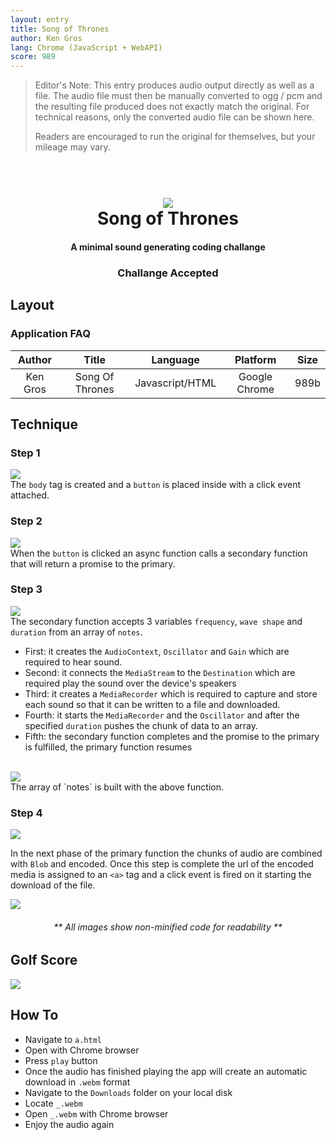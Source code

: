 ```yaml
---
layout: entry
title: Song of Thrones
author: Ken Gros
lang: Chrome (JavaScript + WebAPI)
score: 989
---
```


> Editor's Note: This entry produces audio output directly as well as a file. The audio file must 
> then be manually converted to ogg / pcm and the resulting file produced does not exactly match
> the original. For technical reasons, only the converted audio file can be shown here.
> 
> Readers are encouraged to run the original for themselves, but your mileage may vary.

<h1 align="center">
  <br>
  <img src="./img/codeChallangeLogo.png"></a>
  <br>
  Song of Thrones
  <br>
</h1>

<h4 align="center">A minimal sound generating coding challange</h4>
<h3 align="center">Challange Accepted</h3>

## Layout

### Application FAQ 
|Author         |Title          |Language       |Platform       |Size           |
| :-----------: | :-----------: | :-----------: | :-----------: | :-----------: |
|Ken Gros       |Song Of Thrones|Javascript/HTML|Google Chrome  |989b           |

## Technique

### Step 1

<img src="./img/SC1.png"></a>
<br>
The `body` tag is created and a `button` is placed inside with a click event attached.
<br>
### Step 2

<img src="./img/SC2.png"></a>
<br>
When the `button` is clicked an async function calls a secondary function that will return a promise to the primary.

### Step 3

<img src="./img/SC3.png"></a>
<br>
The secondary function accepts 3 variables `frequency`, `wave shape` and `duration` from an array of `notes`.
- First: it creates the `AudioContext`, `Oscillator` and `Gain` which are required to hear sound.
- Second: it connects the `MediaStream` to the `Destination` which are required play the sound over the device's speakers
- Third: it creates a `MediaRecorder` which is required to capture and store each sound so that it can be written to a file and downloaded.
- Fourth: it starts the `MediaRecorder` and the `Oscillator` and after the specified `duration` pushes the chunk of data to an array. 
- Fifth: the secondary function completes and the promise to the primary is fulfilled, the primary function resumes
<br>
<img src="./img/SC4.png"></a>
<br>
The array of `notes` is built with the above function.

### Step 4

<img src="./img/SC2.png"></a>

In the next phase of the primary function the chunks of audio are combined with `Blob` and encoded. Once this step is complete the url of the encoded media is assigned to an `<a>` tag and a click event is fired on it starting the download of the file.

<img src="./img/DownloadedFile.png"></a>

<h6 align="center">** All images show non-minified code for readability **</h6>

## Golf Score

  <img src="./img/GolfScore.png"></a>

## How To

* Navigate to `a.html`
* Open with Chrome browser
* Press `play` button
* Once the audio has finished playing the app will create an automatic download in `.webm` format
* Navigate to the `Downloads` folder on your local disk
* Locate `_.webm`
* Open `_.webm` with Chrome browser
* Enjoy the audio again
